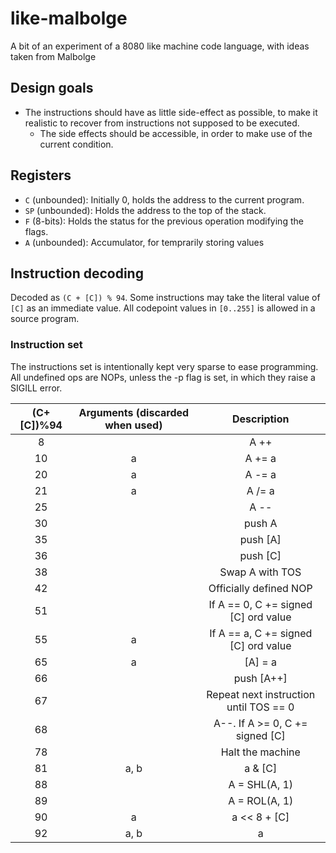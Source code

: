 # like-malbolge
A bit of an experiment of a 8080 like machine code language, with ideas taken from Malbolge
## Design goals
* The instructions should have as little side-effect as possible, to make it realistic to recover from instructions not supposed to be executed.
  * The side effects should be accessible, in order to make use of the current condition.

## Registers
* `C` (unbounded): Initially 0, holds the address to the current program.
* `SP` (unbounded): Holds the address to the top of the stack.
* `F` (8-bits): Holds the status for the previous operation modifying the flags.
* `A` (unbounded): Accumulator, for temprarily storing values

## Instruction decoding
Decoded as `(C + [C]) % 94`. Some instructions may take the literal value of `[C]` as an immediate value. All codepoint values in `[0..255]` is allowed in a source program.

### Instruction set
The instructions set is intentionally kept very sparse to ease programming.
All undefined ops are NOPs, unless the -p flag is set, in which they raise a SIGILL error.

|  (C+[C])%94  | Arguments (discarded when used) | Description |
| :----------: | :-------: | :---------: |
|      8       |           |    A ++     |
|      10      |   a       |    A += a   |
|      20      |   a       |    A -= a   |
|      21      |   a       |    A /= a   |
|      25      |           |    A --     |
|      30      |           |    push A   |
|      35      |           |   push [A]  |
|      36      |           |   push [C]  |
|      38      |           | Swap A with TOS |
|      42      |           | Officially defined NOP |
|      51      |           | If A == 0, C += signed [C] ord value |
|      55      |   a       | If A == a, C += signed [C] ord value |
|      65      |   a       | [A] = a     |
|      66      |           | push [A++]  |
|      67      |           | Repeat next instruction until TOS == 0 |
|      68      |           | A--. If A >= 0, C += signed [C] |
|      78      |           | Halt the machine |
|      81      |   a, b    |    a & [C]  |
|      88      |           |  A = SHL(A, 1) |
|      89      |           |  A = ROL(A, 1) |
|      90      |   a       |  a << 8 + [C] |
|      92      |   a, b    |    a | [C]  |
